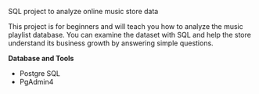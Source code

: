 SQL project to analyze online music store data

This project is for beginners and will teach you how to analyze the music playlist database. You can examine the dataset with SQL and help the store understand its business growth by answering simple questions.

**Database and Tools**
- Postgre SQL
- PgAdmin4
